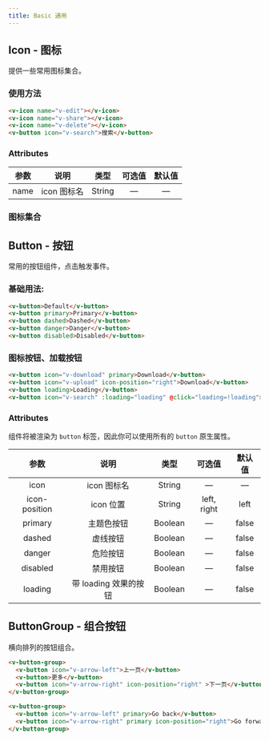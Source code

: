 ```yaml
---
title: Basic 通用
---
```


## Icon - 图标
提供一些常用图标集合。

### 使用方法

<ClientOnly>
  <icon-demo1></icon-demo1>
</ClientOnly>

```HTML
<v-icon name="v-edit"></v-icon>
<v-icon name="v-share"></v-icon>
<v-icon name="v-delete"></v-icon>
<v-button icon="v-search">搜索</v-button>
```

### Attributes
参数 | 说明 | 类型 | 可选值 | 默认值
:-:| :-: | :-: | :-: | :-: 
name | icon 图标名 | String | — | —


### 图标集合
<ClientOnly>
  <icon-demo2></icon-demo2>
</ClientOnly>

## Button - 按钮
常用的按钮组件，点击触发事件。

### 基础用法:

<ClientOnly>
  <button-demo1></button-demo1>
</ClientOnly>

```HTML
<v-button>Default</v-button>
<v-button primary>Primary</v-button>
<v-button dashed>Dashed</v-button>
<v-button danger>Danger</v-button>
<v-button disabled>Disabled</v-button>
```

### 图标按钮、加载按钮

<ClientOnly>
  <button-demo2></button-demo2>
</ClientOnly>

```HTML
<v-button icon="v-download" primary>Download</v-button>
<v-button icon="v-upload" icon-position="right">Download</v-button>
<v-button loading>Loading</v-button>
<v-button icon="v-search" :loading="loading" @click="loading=!loading">Click me!</v-button>
```

### Attributes
组件将被渲染为 `button` 标签，因此你可以使用所有的 `button` 原生属性。

参数 | 说明 | 类型 | 可选值 | 默认值
:-:| :-: | :-: | :-: | :-: 
icon | icon 图标名 | String | — | —
icon-position | icon 位置 | String | left, right | left
primary | 主题色按钮 | Boolean | — | false
dashed | 虚线按钮 | Boolean | — | false
danger | 危险按钮 | Boolean | — | false
disabled | 禁用按钮 | Boolean | — | false
loading | 带 loading 效果的按钮 | Boolean | — | false

## ButtonGroup - 组合按钮
横向排列的按钮组合。

<ClientOnly>
  <button-group-demo></button-group-demo>
</ClientOnly>

```HTML
<v-button-group>
  <v-button icon="v-arrow-left">上一页</v-button>
  <v-button>更多</v-button>
  <v-button icon="v-arrow-right" icon-position="right" >下一页</v-button>
</v-button-group>

<v-button-group>
  <v-button icon="v-arrow-left" primary>Go back</v-button>
  <v-button icon="v-arrow-right" primary icon-position="right">Go forward</v-button>
</v-button-group>
```